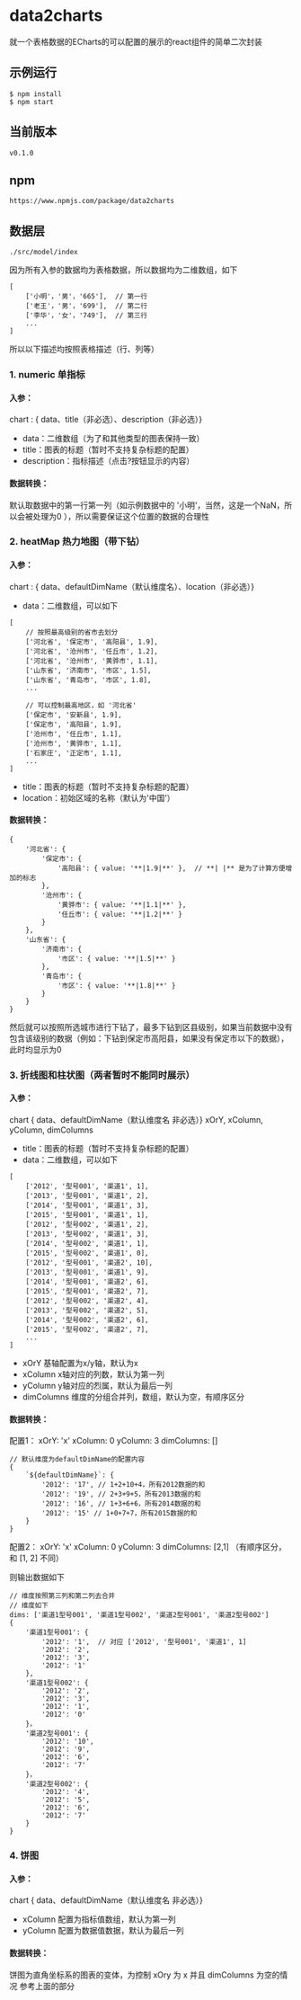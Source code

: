 # data2charts

就一个表格数据的ECharts的可以配置的展示的react组件的简单二次封装

## 示例运行
```$xslt
$ npm install
$ npm start
```

## 当前版本
```$xslt
v0.1.0
```

## npm
```
https://www.npmjs.com/package/data2charts
```

## 数据层
```
./src/model/index
```

因为所有入参的数据均为表格数据，所以数据均为二维数组，如下

```
[
    ['小明'，'男'，'665'],  // 第一行
    ['老王'，'男'，'699'],  // 第二行
    ['李华'，'女'，'749'],  // 第三行
    ...
]
```

所以以下描述均按照表格描述（行、列等）

### 1. numeric 单指标

#### 入参：
chart : { data、title（非必选）、description（非必选）}

- data：二维数组（为了和其他类型的图表保持一致）
- title：图表的标题（暂时不支持复杂标题的配置）
- description：指标描述（点击?按钮显示的内容）

#### 数据转换：

默认取数据中的第一行第一列（如示例数据中的 '小明'，当然，这是一个NaN，所以会被处理为0 ），所以需要保证这个位置的数据的合理性

### 2. heatMap 热力地图（带下钻）

#### 入参：
chart : { data、defaultDimName（默认维度名）、location（非必选）}

- data：二维数组，可以如下

```
[
    // 按照最高级别的省市去划分
    ['河北省', '保定市', '高阳县', 1.9],
    ['河北省', '沧州市', '任丘市', 1.2],
    ['河北省', '沧州市', '黄骅市', 1.1],
    ['山东省', '济南市', '市区', 1.5],
    ['山东省', '青岛市', '市区', 1.8],
    ...
    
    // 可以控制最高地区，如 '河北省'
    ['保定市', '安新县', 1.9],
    ['保定市', '高阳县', 1.9],
    ['沧州市', '任丘市', 1.1],
    ['沧州市', '黄骅市', 1.1],
    ['石家庄', '正定市', 1.1],
    ...
]
```

- title：图表的标题（暂时不支持复杂标题的配置）
- location：初始区域的名称（默认为'中国'）

#### 数据转换：

```
{
    '河北省': {
        '保定市': {
            '高阳县': { value: '**|1.9|**' },  // **| |** 是为了计算方便增加的标志
        },
        '沧州市': {
            '黄骅市': { value: '**|1.1|**' },
            '任丘市': { value: '**|1.2|**' }
        }
    },
    '山东省': {
        '济南市': {
            '市区': { value: '**|1.5|**' }
        },
        '青岛市': {
            '市区': { value: '**|1.8|**' }
        }
    }
}
```

然后就可以按照所选城市进行下钻了，最多下钻到区县级别，如果当前数据中没有包含该级别的数据（例如：下钻到保定市高阳县，如果没有保定市以下的数据），此时均显示为0

### 3. 折线图和柱状图（两者暂时不能同时展示）

#### 入参：
chart { data、defaultDimName（默认维度名 非必选）}
xOrY, xColumn, yColumn, dimColumns

- title：图表的标题（暂时不支持复杂标题的配置）
- data：二维数组，可以如下

```
[
    ['2012', '型号001', '渠道1', 1],
    ['2013', '型号001', '渠道1', 2],
    ['2014', '型号001', '渠道1', 3],
    ['2015', '型号001', '渠道1', 1],
    ['2012', '型号002', '渠道1', 2],
    ['2013', '型号002', '渠道1', 3],
    ['2014', '型号002', '渠道1', 1],
    ['2015', '型号002', '渠道1', 0],
    ['2012', '型号001', '渠道2', 10],
    ['2013', '型号001', '渠道1', 9],
    ['2014', '型号001', '渠道2', 6],
    ['2015', '型号001', '渠道2', 7],
    ['2012', '型号002', '渠道2', 4],
    ['2013', '型号002', '渠道2', 5],
    ['2014', '型号002', '渠道2', 6],
    ['2015', '型号002', '渠道2', 7],
    ...
]
```

- xOrY 基轴配置为x/y轴，默认为x
- xColumn x轴对应的列数，默认为第一列
- yColumn y轴对应的烈属，默认为最后一列
- dimColumns 维度的分组合并列，数组，默认为空，有顺序区分

#### 数据转换：

配置1：
xOrY: 'x'
xColumn: 0
yColumn: 3
dimColumns: [] 

```
// 默认维度为defaultDimName的配置内容
{
    `${defaultDimName}`: {
        '2012': '17', // 1+2+10+4，所有2012数据的和
        '2012': '19', // 2+3+9+5，所有2013数据的和
        '2012': '16', // 1+3+6+6，所有2014数据的和
        '2012': '15' // 1+0+7+7，所有2015数据的和
    } 
}
```

配置2：
xOrY: 'x'
xColumn: 0
yColumn: 3
dimColumns: [2,1] （有顺序区分，和 [1, 2] 不同） 

则输出数据如下
```
// 维度按照第三列和第二列去合并
// 维度如下
dims: ['渠道1型号001', '渠道1型号002', '渠道2型号001', '渠道2型号002']
{
    '渠道1型号001': {
        '2012': '1',  // 对应 ['2012', '型号001', '渠道1', 1]
        '2012': '2',
        '2012': '3',
        '2012': '1'
    },
    '渠道1型号002': {
        '2012': '2',
        '2012': '3',
        '2012': '1',
        '2012': '0'
    }，
    '渠道2型号001': {
        '2012': '10',  
        '2012': '9',
        '2012': '6',
        '2012': '7'
    }，
    '渠道2型号002': {
        '2012': '4',  
        '2012': '5',
        '2012': '6',
        '2012': '7'
    } 
}
```

### 4. 饼图

#### 入参：
chart { data、defaultDimName（默认维度名 非必选）}
- xColumn 配置为指标值数组，默认为第一列
- yColumn 配置为数据值数据，默认为最后一列

#### 数据转换：

饼图为直角坐标系的图表的变体，为控制 xOry 为 x 并且 dimColumns 为空的情况
参考上面的部分



